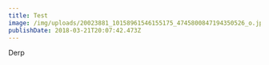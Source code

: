 ```yaml
---
title: Test
image: /img/uploads/20023881_10158961546155175_4745800847194350526_o.jpg
publishDate: 2018-03-21T20:07:42.473Z
---
```

Derp

